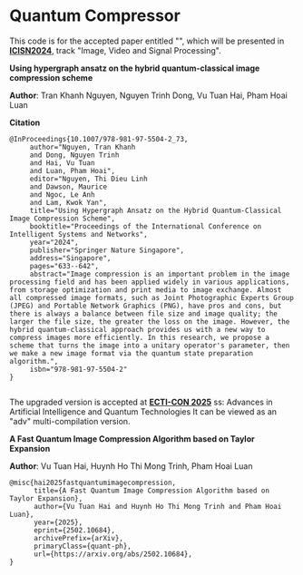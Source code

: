 # Quantum Compressor

This code is for the accepted paper entitled "", which will be presented in [**ICISN2024**](https://icisn.com/), track "Image, Video and Signal Processing".

**Using hypergraph ansatz on the hybrid quantum-classical image compression scheme**

**Author**: Tran Khanh Nguyen, Nguyen Trinh Dong, Vu Tuan Hai, Pham Hoai Luan

**Citation**

```
@InProceedings{10.1007/978-981-97-5504-2_73,
     author="Nguyen, Tran Khanh
     and Dong, Nguyen Trinh
     and Hai, Vu Tuan
     and Luan, Pham Hoai",
     editor="Nguyen, Thi Dieu Linh
     and Dawson, Maurice
     and Ngoc, Le Anh
     and Lam, Kwok Yan",
     title="Using Hypergraph Ansatz on the Hybrid Quantum-Classical Image Compression Scheme",
     booktitle="Proceedings of the International Conference on Intelligent Systems and Networks",
     year="2024",
     publisher="Springer Nature Singapore",
     address="Singapore",
     pages="633--642",
     abstract="Image compression is an important problem in the image processing field and has been applied widely in various applications, from storage optimization and print media to image exchange. Almost all compressed image formats, such as Joint Photographic Experts Group (JPEG) and Portable Network Graphics (PNG), have pros and cons, but there is always a balance between file size and image quality; the larger the file size, the greater the loss on the image. However, the hybrid quantum-classical approach provides us with a new way to compress images more efficiently. In this research, we propose a scheme that turns the image into a unitary operator's parameter, then we make a new image format via the quantum state preparation algorithm.",
     isbn="978-981-97-5504-2"
}


```


The upgraded version is accepted at [**ECTI-CON 2025**](https://ecti-con2025.eng.chula.ac.th/) ss: Advances in Artificial Intelligence and Quantum Technologies
It can be viewed as an "adv" multi-compilation version.

**A Fast Quantum Image Compression Algorithm based on Taylor Expansion**

**Author**: Vu Tuan Hai, Huynh Ho Thi Mong Trinh, Pham Hoai Luan

```
@misc{hai2025fastquantumimagecompression,
      title={A Fast Quantum Image Compression Algorithm based on Taylor Expansion}, 
      author={Vu Tuan Hai and Huynh Ho Thi Mong Trinh and Pham Hoai Luan},
      year={2025},
      eprint={2502.10684},
      archivePrefix={arXiv},
      primaryClass={quant-ph},
      url={https://arxiv.org/abs/2502.10684}, 
}
```
